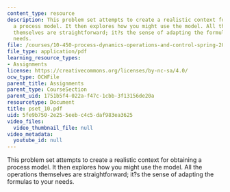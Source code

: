 ```yaml
---
content_type: resource
description: This problem set attempts to create a realistic context for obtaining
  a process model. It then explores how you might use the model. All the operations
  themselves are straightforward; it?s the sense of adapting the formulas to your
  needs.
file: /courses/10-450-process-dynamics-operations-and-control-spring-2006/5fe9b7502e255eebc4c5daf983ea3625_pset_10.pdf
file_type: application/pdf
learning_resource_types:
- Assignments
license: https://creativecommons.org/licenses/by-nc-sa/4.0/
ocw_type: OCWFile
parent_title: Assignments
parent_type: CourseSection
parent_uid: 1751b5f4-022a-f47c-1cbb-3f13156de20a
resourcetype: Document
title: pset_10.pdf
uid: 5fe9b750-2e25-5eeb-c4c5-daf983ea3625
video_files:
  video_thumbnail_file: null
video_metadata:
  youtube_id: null
---
```

This problem set attempts to create a realistic context for obtaining a process model. It then explores how you might use the model. All the operations themselves are straightforward; it?s the sense of adapting the formulas to your needs.